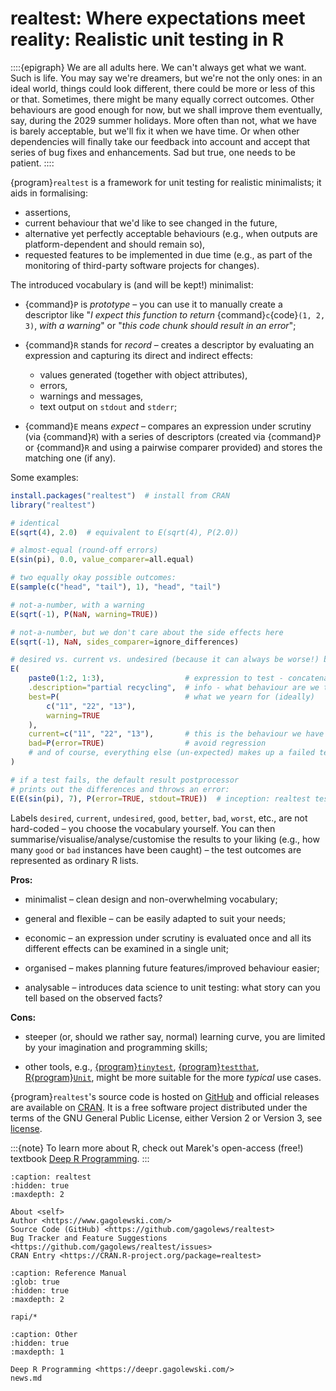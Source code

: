 # realtest: Where expectations meet reality: Realistic unit testing in R

::::{epigraph}
We are all adults here. We can't always get what we want.
Such is life. You may say we're dreamers, but we're not the only ones:
in an ideal world, things could look different, there could be more
or less of this or that. Sometimes, there might be many equally correct
outcomes. Other behaviours are good enough for now, but we shall improve
them eventually, say, during the 2029 summer holidays. More often than not,
what we have is barely acceptable, but we'll fix it when we have time.
Or when other dependencies will finally take our feedback into account
and accept that series of bug fixes and enhancements.
Sad but true, one needs to be patient.
::::

{program}`realtest` is a framework for unit testing
for realistic minimalists; it aids in formalising:

- assertions,
- current behaviour that we'd like to see changed in the future,
- alternative yet perfectly acceptable behaviours (e.g., when outputs
  are platform-dependent and should remain so),
- requested features to be implemented in due time
  (e.g., as part of the monitoring of third-party
  software projects for changes).


The introduced vocabulary is (and will be kept!) minimalist:

- {command}`P` is *prototype* – you can use it to manually create a descriptor like
  "*I expect this function to return* {command}`c`{code}`(1, 2, 3)`, *with a warning*"
  or "*this code chunk should result in an error*";

- {command}`R` stands for *record* – creates a descriptor by evaluating an
  expression and capturing its direct and indirect effects:

  - values generated (together with object attributes),
  - errors,
  - warnings and messages,
  - text output on `stdout` and `stderr`;

- {command}`E` means *expect* – compares an expression under scrutiny (via {command}`R`)
  with a series of descriptors (created via {command}`P` or {command}`R` and using
  a pairwise comparer provided) and stores the matching one (if any).


Some examples:

```r
install.packages("realtest")  # install from CRAN
library("realtest")

# identical
E(sqrt(4), 2.0)  # equivalent to E(sqrt(4), P(2.0))

# almost-equal (round-off errors)
E(sin(pi), 0.0, value_comparer=all.equal)

# two equally okay possible outcomes:
E(sample(c("head", "tail"), 1), "head", "tail")

# not-a-number, with a warning
E(sqrt(-1), P(NaN, warning=TRUE))

# not-a-number, but we don't care about the side effects here
E(sqrt(-1), NaN, sides_comparer=ignore_differences)

# desired vs. current vs. undesired (because it can always be worse!) behaviour
E(
    paste0(1:2, 1:3),                  # expression to test - concatenation
    .description="partial recycling",  # info - what behaviour are we testing?
    best=P(                            # what we yearn for (ideally)
        c("11", "22", "13"),
        warning=TRUE
    ),
    current=c("11", "22", "13"),       # this is the behaviour we have now
    bad=P(error=TRUE)                  # avoid regression
    # and of course, everything else (un-expected) makes up a failed test
)

# if a test fails, the default result postprocessor
# prints out the differences and throws an error:
E(E(sin(pi), 7), P(error=TRUE, stdout=TRUE))  # inception: realtest tests itself
```

<!--
% COMMENT
% s <- summary(test_dir("~/R/realtest/tests"))
% knitr::kable(table(s[[".file"]], s[["match"]]))
-->

Labels `desired`, `current`, `undesired`, `good`, `better`,
`bad`, `worst`, etc., are not hard-coded – you choose the vocabulary yourself.
You can then summarise/visualise/analyse/customise the results to your liking
(e.g., how many `good` or `bad` instances have been caught) –
the test outcomes are represented as ordinary R lists.

**Pros:**

* minimalist – clean design and non-overwhelming vocabulary;

* general and flexible – can be easily adapted to suit your needs;

* economic – an expression under scrutiny is evaluated once and
  all its different effects can be examined in a single unit;

* organised – makes planning future features/improved behaviour easier;

* analysable – introduces data science to unit testing: what story
  can you tell based on the observed facts?

**Cons:**

* steeper (or, should we rather say, normal) learning curve, you are
  limited by your imagination and programming skills;

* other tools, e.g.,
  [{program}`tinytest`](https://CRAN.R-project.org/package=tinytest),
  [{program}`testthat`](https://CRAN.R-project.org/package=testthat),
  [R{program}`Unit`](https://CRAN.R-project.org/package=RUnit),
  might be more suitable for the more *typical* use cases.

{program}`realtest`'s source code is hosted on
[GitHub](https://github.com/gagolews/realtest) and official releases
are available on [CRAN](https://cran.r-project.org/package=realtest).
It is a free software project distributed under the terms of the
GNU General Public License, either Version 2 or Version 3, see
[license](https://raw.githubusercontent.com/gagolews/realtest/master/LICENSE).

:::{note}
To learn more about R, check out Marek's open-access (free!) textbook
[Deep R Programming](https://deepr.gagolewski.com/).
:::

```{toctree}
:caption: realtest
:hidden: true
:maxdepth: 2

About <self>
Author <https://www.gagolewski.com/>
Source Code (GitHub) <https://github.com/gagolews/realtest>
Bug Tracker and Feature Suggestions <https://github.com/gagolews/realtest/issues>
CRAN Entry <https://CRAN.R-project.org/package=realtest>
```

```{toctree}
:caption: Reference Manual
:glob: true
:hidden: true
:maxdepth: 2

rapi/*
```

<!--
% rapi.md
-->


```{toctree}
:caption: Other
:hidden: true
:maxdepth: 1

Deep R Programming <https://deepr.gagolewski.com/>
news.md
```
